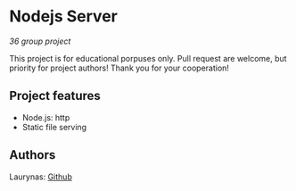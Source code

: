 # Nodejs Server

_36 group project_

This project is for educational porpuses only. Pull request are welcome, but priority for project authors! Thank you for your cooperation!

## Project features

-   Node.js: http
-   Static file serving

## Authors

Laurynas: [Github](https://github.com/pjooklas)